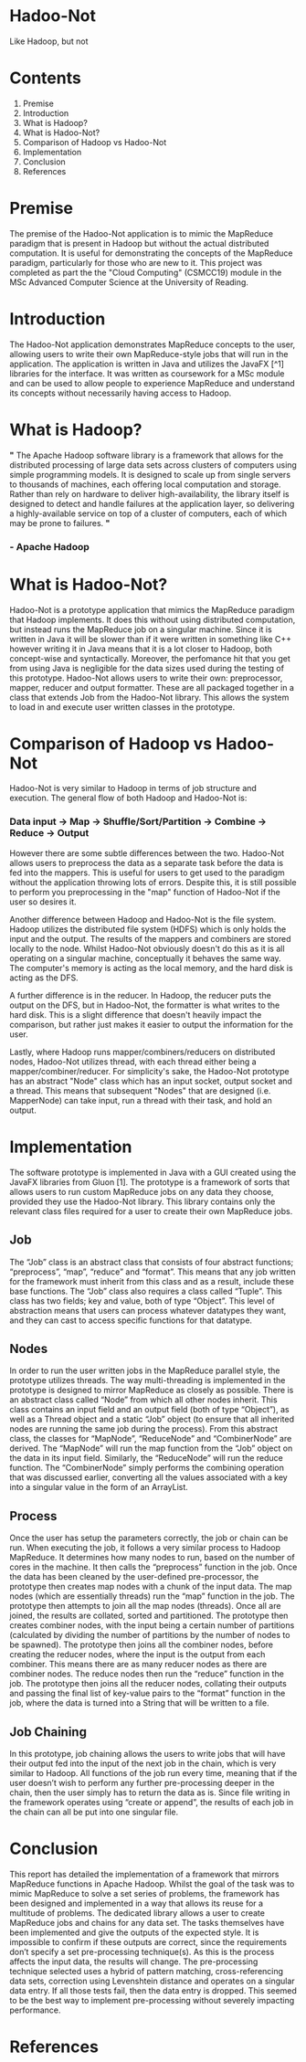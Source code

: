 # Hadoo-Not
Like Hadoop, but not

# Contents

  1. Premise
  2. Introduction
  3. What is Hadoop?
  4. What is Hadoo-Not?
  5. Comparison of Hadoop vs Hadoo-Not
  6. Implementation
  7. Conclusion
  8. References
  
# Premise

  The premise of the Hadoo-Not application is to mimic the MapReduce paradigm that is present in Hadoop but without the actual distributed computation. It is useful for demonstrating the concepts of the MapReduce paradigm, particularly for those who are new to it. This project was completed as part the the "Cloud Computing" (CSMCC19) module in the MSc Advanced Computer Science at the University of Reading.
  
# Introduction

  The Hadoo-Not application demonstrates MapReduce concepts to the user, allowing users to write their own MapReduce-style jobs that will run in the application. The application is written in Java and utilizes the JavaFX [^1] libraries for the interface. It was written as coursework for a MSc module and can be used to allow people to experience MapReduce and understand its concepts without necessarily having access to Hadoop.

# What is Hadoop?

**"** The Apache Hadoop software library is a framework that allows for the distributed processing of large data sets across clusters of computers using simple programming models. It is designed to scale up from single servers to thousands of machines, each offering local computation and storage. Rather than rely on hardware to deliver high-availability, the library itself is designed to detect and handle failures at the application layer, so delivering a highly-available service on top of a cluster of computers, each of which may be prone to failures. **"**
### - Apache Hadoop

# What is Hadoo-Not?

  Hadoo-Not is a prototype application that mimics the MapReduce paradigm that Hadoop implements. It does this without using distributed computation, but instead runs the MapReduce job on a singular machine. Since it is written in Java it will be slower than if it were written in something like C++ however writing it in Java means that it is a lot closer to Hadoop, both concept-wise and syntactically. Moreover, the perfomance hit that you get from using Java is negligible for the data sizes used during the testing of this prototype. Hadoo-Not allows users to write their own: preprocessor, mapper, reducer and output formatter. These are all packaged together in a class that extends Job from the Hadoo-Not library. This allows the system to load in and execute user written classes in the prototype. 

# Comparison of Hadoop vs Hadoo-Not

  Hadoo-Not is very similar to Hadoop in terms of job structure and execution. The general flow of both Hadoop and Hadoo-Not is:
    
  ### Data input -> Map -> Shuffle/Sort/Partition -> Combine -> Reduce -> Output
  
  However there are some subtle differences between the two. Hadoo-Not allows users to preprocess the data as a separate task before the data is fed into the mappers. This is useful for users to get used to the paradigm without the application throwing lots of errors. Despite this, it is still possible to perform you preprocessing in the "map" function of Hadoo-Not if the user so desires it.
  
  Another difference between Hadoop and Hadoo-Not is the file system. Hadoop utilizes the distributed file system (HDFS) which is only holds the input and the output. The results of the mappers and combiners are stored locally to the node. Whilst Hadoo-Not obviously doesn't do this as it is all operating on a singular machine, conceptually it behaves the same way. The computer's memory is acting as the local memory, and the hard disk is acting as the DFS.
  
  A further difference is in the reducer. In Hadoop, the reducer puts the output on the DFS, but in Hadoo-Not, the formatter is what writes to the hard disk. This is a slight difference that doesn't heavily impact the comparison, but rather just makes it easier to output the information for the user.
  
  Lastly, where Hadoop runs mapper/combiners/reducers on distributed nodes, Hadoo-Not utilizes thread, with each thread either being a mapper/combiner/reducer. For simplicity's sake, the Hadoo-Not prototype has an abstract "Node" class which has an input socket, output socket and a thread. This means that subsequent "Nodes" that are designed (i.e. MapperNode) can take input, run a thread with their task, and hold an output.
  
# Implementation

  The software prototype is implemented in Java with a GUI created using the JavaFX libraries from Gluon [1]. The prototype is a framework of sorts that allows users to run custom MapReduce jobs on any data they choose, provided they use the Hadoo-Not library. This library contains only the relevant class files required for a user to create their own MapReduce jobs.
  
## Job

  The “Job” class is an abstract class that consists of four abstract functions; “preprocess”, “map”, “reduce” and “format”. This means that any job written for the framework must inherit from this class and as a result, include these base functions. The “Job” class also requires a class called “Tuple”. This class has two fields; key and value, both of type “Object”. This level of abstraction means that users can process whatever datatypes they want, and they can cast to access specific functions for that datatype. 
## Nodes

  In order to run the user written jobs in the MapReduce parallel style, the prototype utilizes threads. The way multi-threading is implemented in the prototype is designed to mirror MapReduce as closely as possible. There is an abstract class called “Node” from which all other nodes inherit. This class contains an input field and an output field (both of type “Object”), as well as a Thread object and a static “Job” object (to ensure that all inherited nodes are running the same job during the process). From this abstract class, the classes for “MapNode”, “ReduceNode” and “CombinerNode” are derived. The “MapNode” will run the map function from the “Job” object on the data in its input field. Similarly, the “ReduceNode” will run the reduce function. The “CombinerNode” simply performs the combining operation that was discussed earlier, converting all the values associated with a key into a singular value in the form of an ArrayList.
  
## Process

  Once the user has setup the parameters correctly, the job or chain can be run. When executing the job, it follows a very similar process to Hadoop MapReduce. It determines how many nodes to run, based on the number of cores in the machine. It then calls the “preprocess” function in the job. Once the data has been cleaned by the user-defined pre-processor, the prototype then creates map nodes with a chunk of the input data. The map nodes (which are essentially threads) run the “map” function in the job. The prototype then attempts to join all the map nodes (threads). Once all are joined, the results are collated, sorted and partitioned. The prototype then creates combiner nodes, with the input being a certain number of partitions (calculated by dividing the number of partitions by the number of nodes to be spawned). The prototype then joins all the combiner nodes, before creating the reducer nodes, where the input is the output from each combiner. This means there are as many reducer nodes as there are combiner nodes. The reduce nodes then run the “reduce” function in the job. The prototype then joins all the reducer nodes, collating their outputs and passing the final list of key-value pairs to the “format” function in the job, where the data is turned into a String that will be written to a file.
  
## Job Chaining

  In this prototype, job chaining allows the users to write jobs that will have their output fed into the input of the next job in the chain, which is very similar to Hadoop. All functions of the job run every time, meaning that if the user doesn’t wish to perform any further pre-processing deeper in the chain, then the user simply has to return the data as is. Since file writing in the framework operates using “create or append”, the results of each job in the chain can all be put into one singular file. 

# Conclusion
This report has detailed the implementation of a framework that mirrors MapReduce functions in Apache Hadoop. Whilst the goal of the task was to mimic MapReduce to solve a set series of problems, the framework has been designed and implemented in a way that allows its reuse for a multitude of problems. The dedicated library allows a user to create MapReduce jobs and chains for any data set. 
	The tasks themselves have been implemented and give the outputs of the expected style. It is impossible to confirm if these outputs are correct, since the requirements don’t specify a set pre-processing technique(s). As this is the process affects the input data, the results will change. The pre-processing technique selected uses a hybrid of pattern matching, cross-referencing data sets, correction using Levenshtein distance and operates on a singular data entry. If all those tests fail, then the data entry is dropped. This seemed to be the best way to implement pre-processing without severely impacting performance.

# References
